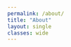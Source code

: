 ```yaml
---
permalink: /about/
title: "About"
layout: single
classes: wide
---
```


<object data="../assets/images/William_Kessler_CV_2025.pdf" width="1000" height="1000" type='application/pdf'></object>
